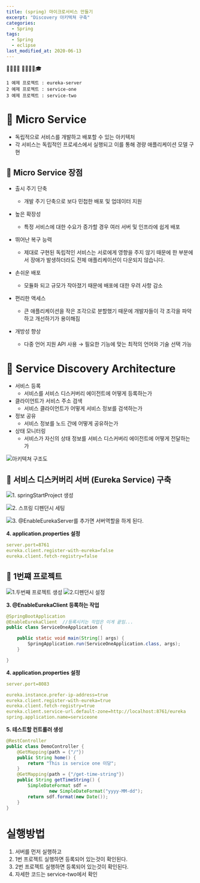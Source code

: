 ```yaml
---
title: (spring) 마이크로서비스 만들기
excerpt: "Discovery 아키텍쳐 구축"
categories:
  - Spring 
tags:
  - Spring
  - eclipse
last_modified_at: 2020-06-13
---
```


💼📝🔑⏰ 📙📓📘📒🎓

```
1 예제 프로젝트 : eureka-server
2 예제 프로젝트 : service-one
3 예제 프로젝트 : service-two
```
# 💼 Micro Service
- 독립적으로 서비스를 개발하고 배포할 수 있는 아키텍처 
- 각 서비스는 독립적인 프로세스에서 실행되고 이를 통해 경량 애플리케이션 모델 구현

## 📝 Micro Service 장점
- 출시 주기 단축 
	+ 개발 주기 단축으로 보다 민첩한 배포 및 업데이터 지원
- 높은 확장성 
	+ 특정 서비스에 대한 수요가 증가할 경우 여러 서버 및 인프라에 쉽게 배포
- 뛰어난 복구 능력 
	+ 제대로 구현된 독립적인 서비스는 서로에게 영향을 주지 않기 때문에 한 부분에서 장애가 발생하더라도 전체 애플리케이션이 다운되지 않습니다.

- 손쉬운 배포 
	+ 모듈화 되고 규모가 작아졌기 때문에 배포에 대한 우려 사항 감소
- 편리한 액세스
	+ 큰 애플리케이션을 작은 조각으로 분할했기 때문에 개발자들이 각 조각을 파악하고 개선하기가 용이해짐
- 개방성 향상 
	+ 다중 언어 지원 API 사용 → 필요한 기능에 맞는 최적의 언어와 기술 선택 가능

# 💼 Service Discovery Architecture
- 서비스 등록 
	+ 서비스를 서비스 디스커버리 에이전트에 어떻게 등록하는가
- 클라이언트가 서비스 주소 검색 
	+ 서비스 클라이언트가 어떻게 서비스 정보를 검색하는가
- 정보 공유 
	+ 서비스 정보를 노드 간에 어떻게 공유하는가
- 상태 모니터링 
	+ 서비스가 자신의 상태 정보를 서비스 디스커버리 에이전트에 어떻게 전달하는가

![아키텍쳐 구조도](/assets/img/common/2020-06-13-15-48-08.png)


## 📝 서비스 디스커버리 서버 (Eureka Service) 구축
![1. springStartProject 생성](/assets/img/common/2020-06-13-15-50-20.png)

![2. 스프링 디펜던시 세팅](/assets/img/common/2020-06-13-15-53-40.png)

![3. @EnableEurekaServer를 추가면 서버역할을 하게 된다.](/assets/img/common/2020-06-13-16-09-01.png)

**4. application.properties 설정**
~~~yml
server.port=8761
eureka.client.register-with-eureka=false
eureka.client.fetch-registry=false
~~~

## 📝 1번쨰 프로젝트

![1.두번째 프로젝트 생성](/assets/img/common/2020-06-13-16-15-15.png)
![2.디펜던시 설정](/assets/img/common/2020-06-13-16-17-18.png)

**3. @EnableEurekaClient 등록하는 작업**
~~~java
@SpringBootApplication
@EnableEurekaClient  //등록시키는 작업은 이게 끝임...
public class ServiceOneApplication {

	public static void main(String[] args) {
		SpringApplication.run(ServiceOneApplication.class, args);
	}

}
~~~
**4. application.properties 설정**
~~~yml
server.port=8083

eureka.instance.prefer-ip-address=true
eureka.client.register-with-eureka=true
eureka.client.fetch-registry=true      
eureka.client.service-url.default-zone=http://localhost:8761/eureka
spring.application.name=serviceone
~~~

**5. 테스트할 컨트롤러 생성**
~~~java
@RestController
public class DemoController {
	@GetMapping(path = {"/"})
	public String home() {
		return "This is service one 이당";
	}
	@GetMapping(path = {"/get-time-string"})
	public String getTimeString() {
		SimpleDateFormat sdf = 
				new SimpleDateFormat("yyyy-MM-dd");
		return sdf.format(new Date());
	}
}

~~~

# 실행방법
1. 서버를 먼저 실행하고
1. 1번 프로젝트 실행하면 등록되어 있는것이 확인된다.
1. 2번 프로젝트 실행하면 등록되어 있는것이 확인된다.
1. 자세한 코드는 service-two에서 확인